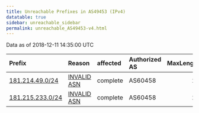 ```yaml
---
title: Unreachable Prefixes in AS49453 (IPv4)
datatable: true
sidebar: unreachable_sidebar
permalink: unreachable_AS49453-v4.html
---
```


Data as of 2018-12-11 14:35:00 UTC


<div class="datatable-begin"></div>

| Prefix                                                     | Reason                                                                                                  | affected   | Authorized AS   |   MaxLength | Anchor                                         |   unreachable /24s |
|:-----------------------------------------------------------|:--------------------------------------------------------------------------------------------------------|:-----------|:----------------|------------:|:-----------------------------------------------|-------------------:|
| [181.214.49.0/24](https://stat.ripe.net/181.214.49.0/24)   | [INVALID ASN](https://rpki-validator.ripe.net/announcement-preview?asn=AS49453&prefix=181.214.49.0/24)  | complete   | AS60458         |          24 | [LACNIC](unreachable_LACNIC_RPKI_Root-v4.html) |                  1 |
| [181.215.233.0/24](https://stat.ripe.net/181.215.233.0/24) | [INVALID ASN](https://rpki-validator.ripe.net/announcement-preview?asn=AS49453&prefix=181.215.233.0/24) | complete   | AS60458         |          24 | [LACNIC](unreachable_LACNIC_RPKI_Root-v4.html) |                  1 |

<div class="datatable-end"></div>